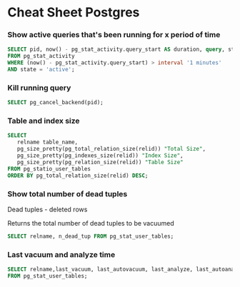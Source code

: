 # Cheat Sheet Postgres

### Show active queries that's been running for x period of time

```sql
SELECT pid, now() - pg_stat_activity.query_start AS duration, query, state
FROM pg_stat_activity
WHERE (now() - pg_stat_activity.query_start) > interval '1 minutes'
AND state = 'active';
```

### Kill running query

```sql
SELECT pg_cancel_backend(pid);
```

### Table and index size

```sql
SELECT
   relname table_name,
   pg_size_pretty(pg_total_relation_size(relid)) "Total Size",
   pg_size_pretty(pg_indexes_size(relid)) "Index Size",
   pg_size_pretty(pg_relation_size(relid)) "Table Size"
FROM pg_statio_user_tables
ORDER BY pg_total_relation_size(relid) DESC;
```

### Show total number of dead tuples

Dead tuples - deleted rows

Returns the total number of dead tuples to be vacuumed

```sql
SELECT relname, n_dead_tup FROM pg_stat_user_tables;
```

### Last vacuum and analyze time

```sql
SELECT relname,last_vacuum, last_autovacuum, last_analyze, last_autoanalyze
FROM pg_stat_user_tables;
```
